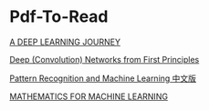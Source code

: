 # Pdf-To-Read

[A DEEP LEARNING JOURNEY](https://github.com/guotong1988/Pdf-To-Read/blob/main/A%20DEEP%20LEARNING%20JOURNEY.pdf)

[Deep (Convolution) Networks from First Principles](https://github.com/guotong1988/Pdf-To-Read/blob/main/Deep_Networks_from_First_Principles.pdf)

[Pattern Recognition and Machine Learning 中文版](https://github.com/guotong1988/Pdf-To-Read/blob/main/Pattern%20Recognition%20and%20Machine%20Learning%20%E4%B8%AD%E6%96%87%E7%89%88.pdf)

[MATHEMATICS FOR MACHINE LEARNING](https://github.com/guotong1988/Pdf-To-Read/blob/main/MATHEMATICS%20FOR%20MACHINE%20LEARNING.pdf)

